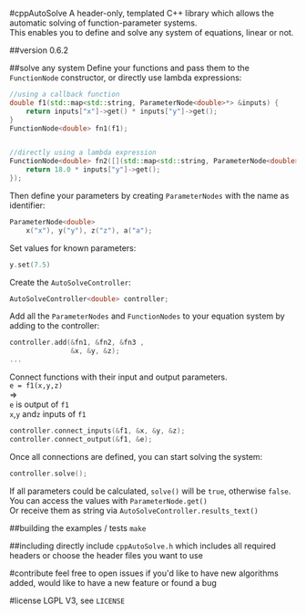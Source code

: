#cppAutoSolve
A header-only, templated C++ library which allows the automatic solving of function-parameter systems.  
This enables you to define and solve any system of equations, linear or not.



##version 0.6.2

##solve any system
Define your functions and pass them to the `FunctionNode` constructor, or directly use lambda expressions:  
```cpp
//using a callback function
double f1(std::map<std::string, ParameterNode<double>*> &inputs) {
    return inputs["x"]->get() * inputs["y"]->get();
}
FunctionNode<double> fn1(f1);


//directly using a lambda expression
FunctionNode<double> fn2([](std::map<std::string, ParameterNode<double>*> &inputs) {
    return 18.0 * inputs["y"]->get();
});
```


Then define your parameters by creating `ParameterNodes` with the name as identifier:
```cpp
ParameterNode<double>
    x("x"), y("y"), z("z"), a("a");
```

Set values for known parameters:
```cpp
y.set(7.5)
```

Create the `AutoSolveController`:
```cpp
AutoSolveController<double> controller;
```

Add all the `ParameterNodes` and `FunctionNodes` to your equation system by adding to the controller:
```cpp
controller.add(&fn1, &fn2, &fn3 ,
               &x, &y, &z);
...
```

Connect functions with their input and output parameters.  
`e = f1(x,y,z)`  
=>  
`e` is output of `f1`  
`x`,`y` and`z` inputs of `f1`
```cpp
controller.connect_inputs(&f1, &x, &y, &z);
controller.connect_output(&f1, &e);
```

Once all connections are defined, you can start solving the system:
```cpp
controller.solve();
```

If all parameters could be calculated, `solve()` will be `true`, otherwise `false`.  
You can access the values with `ParameterNode.get()`  
Or receive them as string via `AutoSolveController.results_text()`

##building the examples / tests
`make`


##including
directly include `cppAutoSolve.h` which includes all required headers or choose the header files you want to use  

#contribute
feel free to open issues if you'd like to have new algorithms added, would like to have a new feature or found a bug

#license
LGPL V3, see `LICENSE`

